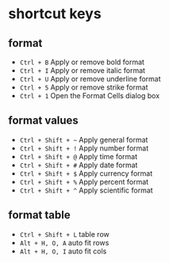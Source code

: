 # shortcut keys

## format
- `Ctrl + B` Apply or remove bold format
- `Ctrl + I` Apply or remove italic format
- `Ctrl + U` Apply or remove underline format
- `Ctrl + 5` Apply or remove strike format
- `Ctrl + 1` Open the Format Cells dialog box

## format values
- `Ctrl + Shift + ~` Apply general format
- `Ctrl + Shift + !` Apply number format
- `Ctrl + Shift + @` Apply time format
- `Ctrl + Shift + #` Apply date format
- `Ctrl + Shift + $` Apply currency format
- `Ctrl + Shift + %` Apply percent format
- `Ctrl + Shift + ^` Apply scientific format

## format table
- `Ctrl + Shift + L` table row
- `Alt + H, O, A` auto fit rows
- `Alt + H, O, I` auto fit cols
